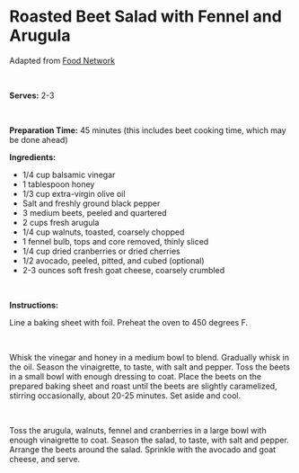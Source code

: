 Roasted Beet Salad with Fennel and Arugula
==========================================

Adapted from [Food Network](http://www.foodnetwork.com/recipes/giada-de-laurentiis/beet-and-goat-cheese-arugula-salad-recipe/index.html)

 

**Serves:** 2-3

 

**Preparation Time:** 45 minutes (this includes beet cooking time, which may be done ahead)

**Ingredients:**

-   1/4 cup balsamic vinegar
-   1 tablespoon honey
-   1/3 cup extra-virgin olive oil
-   Salt and freshly ground black pepper
-   3 medium beets, peeled and quartered
-   2 cups fresh arugula
-   1/4 cup walnuts, toasted, coarsely chopped
-   1 fennel bulb, tops and core removed, thinly sliced
-   1/4 cup dried cranberries or dried cherries
-   1/2 avocado, peeled, pitted, and cubed (optional)
-   2-3 ounces soft fresh goat cheese, coarsely crumbled

 

**Instructions:**

Line a baking sheet with foil. Preheat the oven to 450 degrees F.

 

Whisk the vinegar and honey in a medium bowl to blend. Gradually whisk in the oil. Season the vinaigrette, to taste, with salt and pepper. Toss the beets in a small bowl with enough dressing to coat. Place the beets on the prepared baking sheet and roast until the beets are slightly caramelized, stirring occasionally, about 20-25 minutes. Set aside and cool.

 

Toss the arugula, walnuts, fennel and cranberries in a large bowl with enough vinaigrette to coat. Season the salad, to taste, with salt and pepper. Arrange the beets around the salad. Sprinkle with the avocado and goat cheese, and serve.
